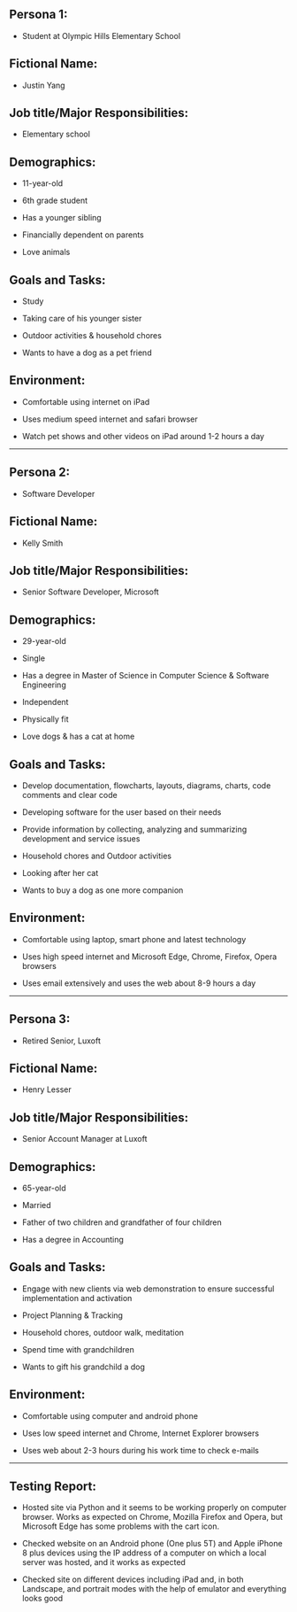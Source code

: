 ## Persona 1:

* Student at Olympic Hills Elementary School

## Fictional Name:

* Justin Yang

## Job title/Major Responsibilities:

* Elementary school

## Demographics:

* 11-year-old

* 6th grade student

* Has a younger sibling

* Financially dependent on parents

* Love animals

## Goals and Tasks:

* Study

* Taking care of his younger sister

* Outdoor activities & household chores

* Wants to have a dog as a pet friend

## Environment:

* Comfortable using internet on iPad 

* Uses medium speed internet and safari browser

* Watch pet shows and other videos on iPad around 1-2 hours a day

__________________________________________________________________________________________________________________________

## Persona 2:

* Software Developer

## Fictional Name:

* Kelly Smith

## Job title/Major Responsibilities:

* Senior Software Developer, Microsoft

## Demographics:

* 29-year-old

* Single

* Has a degree in Master of Science in Computer Science & Software Engineering

* Independent

* Physically fit

* Love dogs & has a cat at home

## Goals and Tasks:

* Develop documentation, flowcharts, layouts, diagrams, charts, code comments and clear code

* Developing software for the user based on their needs

* Provide information by collecting, analyzing and summarizing development and service issues

* Household chores and Outdoor activities

* Looking after her cat

* Wants to buy a dog as one more companion 

## Environment:

* Comfortable using laptop, smart phone and latest technology

* Uses high speed internet and Microsoft Edge, Chrome, Firefox, Opera browsers

* Uses email extensively and uses the web about 8-9 hours a day

______________________________________________________________________________________________________________________________________

## Persona 3:

* Retired Senior, Luxoft

## Fictional Name:

* Henry Lesser

## Job title/Major Responsibilities:

* Senior Account Manager at Luxoft

## Demographics:

* 65-year-old

* Married

* Father of two children and grandfather of four children

* Has a degree in Accounting

## Goals and Tasks:

* Engage with new clients via web demonstration to ensure successful implementation and activation

* Project Planning & Tracking

* Household chores, outdoor walk, meditation

* Spend time with grandchildren

* Wants to gift his grandchild a dog

## Environment:

* Comfortable using computer and android phone 

* Uses low speed internet and Chrome, Internet Explorer browsers

* Uses web about 2-3 hours during his work time to check e-mails

_______________________________________________________________________________________________________________________________________

## Testing Report:

* Hosted site via Python and it seems to be working properly on computer browser. Works as expected on Chrome, 
Mozilla Firefox and Opera, but Microsoft Edge has some problems with the cart icon. 

* Checked website on an Android phone (One plus 5T) and Apple iPhone 8 plus devices using the IP address of a computer
on which a local server was hosted, and it works as expected 

* Checked site on different devices including iPad and, in both Landscape, and portrait modes with the help of emulator
and everything looks good
 


